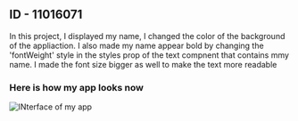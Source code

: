 ## ID - 11016071
In this project, I displayed my name, I changed the color of the background of the appliaction.
I also made my name appear bold by changing the 'fontWeight' style in the styles prop of the text compnent that contains mmy name.
I made the font size bigger as well to make the text more readable

### Here is how my app looks now
![INterface of my app](C:\Users\raphm\MyApp\assets\photo_2024-05-26_21-36-44.jpg)